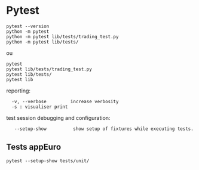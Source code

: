 # Pytest

    pytest --version
    python -m pytest
    python -m pytest lib/tests/trading_test.py
    python -m pytest lib/tests/

ou

    pytest
    pytest lib/tests/trading_test.py
    pytest lib/tests/
    pytest lib


reporting:

      -v, --verbose         increase verbosity
      -s : visualiser print

test session debugging and configuration:

       --setup-show          show setup of fixtures while executing tests.

## Tests appEuro

    pytest --setup-show tests/unit/
